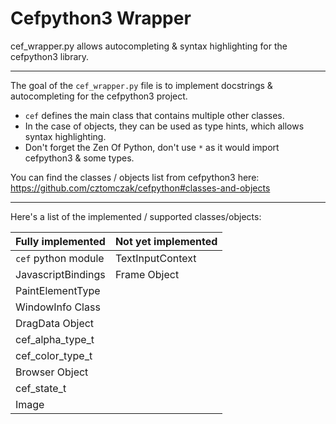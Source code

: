 # Cefpython3 Wrapper
cef_wrapper.py allows autocompleting & syntax highlighting for the cefpython3 library.

---

The goal of the `cef_wrapper.py` file is to implement docstrings & autocompleting
for the cefpython3 project.

- `cef` defines the main class that contains multiple other classes.
- In the case of objects, they can be used as type hints, which allows syntax highlighting.
- Don't forget the Zen Of Python, don't use `*` as it would import cefpython3 & some types.

You can find the classes / objects list from cefpython3 here:\
https://github.com/cztomczak/cefpython#classes-and-objects

---
Here's a list of the implemented / supported classes/objects:

| Fully implemented     | Not yet implemented 	|
|---------------------	|---------------------	|
| `cef` python module 	| TextInputContext    	|
| JavascriptBindings    | Frame Object          |
| PaintElementType    	|       	            |
| WindowInfo Class    	|                     	|
| DragData Object     	|                     	|
| cef_alpha_type_t    	|                     	|
| cef_color_type_t    	|                     	|
| Browser Object      	|                     	|
| cef_state_t         	|                     	|
| Image               	|                     	|
